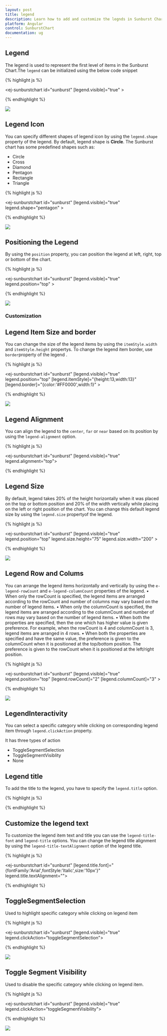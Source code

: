 ```yaml
---
layout: post
title: legend
description: Learn how to add and customize the legnds in Sunburst Chart.
platform: Angular 
control: SunburstChart
documentation: ug
---
```


## Legend
The legend is used to represent the first level of items in the Sunburst Chart.The `legend` can be initialized using the below code snippet

{% highlight js %}

<ej-sunburstchart  id="sunburst"   [legend.visible]="true" >   
</ej-sunburstchart>

 {% endhighlight %}

![](Legend_images/Legend_img1.png)

## Legend Icon 

You can specify different shapes of legend icon by using the `legend.shape` property of the legend. By default, legend shape is **Circle**. The Sunburst chart has some predefined shapes such as:
* Circle
* Cross
* Diamond
* Pentagon
* Rectangle
* Triangle

{% highlight js %}

<ej-sunburstchart  id="sunburst"   [legend.visible]="true" legend.shape="pentagon" >   
</ej-sunburstchart>

{% endhighlight %}

![](Legend_images/Legend_img2.png)
 
## Positioning the Legend

By using the `position` property, you can position the legend at left, right, top or bottom of the chart. 

{% highlight js %}

<ej-sunburstchart  id="sunburst"   [legend.visible]="true" legend.position="top" >   
</ej-sunburstchart>

{% endhighlight %}

![](Legend_images/Legend_img3.png)
 
### Customization

## Legend Item Size and border
You can change the size of the legend items by using the `itemStyle.width` and `itemStyle.height` propertys. To change the legend item border, use `border`property of the legend .

{% highlight js %}

<ej-sunburstchart  id="sunburst"   [legend.visible]="true" legend.position="top" [legend.itemStyle]="{height:13,width:13}" [legend.border]="{color:'#FF0000',width:1}" >   
</ej-sunburstchart>

{% endhighlight %}

![](Legend_images/Legend_img4.png)

## Legend Alignment

You can align the legend to the `center`, `far` or `near` based on its position by using the `legend-alignment` option.

{% highlight js %}

<ej-sunburstchart  id="sunburst"   [legend.visible]="true" legend.alignment="top">   
</ej-sunburstchart>

{% endhighlight %}


## Legend Size

By default, legend takes 20% of the height horizontally when it was placed on the top or bottom position and 20% of the width vertically while placing on the left or right position of the chart. You can change this default legend size by using the `legend.size` propertyof the legend.

{% highlight js %}

<ej-sunburstchart  id="sunburst"   [legend.visible]="true" legend.position="top" legend.size.height="75" legend.size.width="200" >   
</ej-sunburstchart>

{% endhighlight %}

 ![](Legend_images/Legend_img5.png)

## Legend Row and Colums

You can arrange the legend items horizontally and vertically by using the `e-legend-rowCount` and `e-legend-columnCount` properties of the legend.
•	When only the rowCount is specified, the legend items are arranged according to the rowCount and number of columns may vary based on the number of legend items.
•	When only the columnCount is specified, the legend items are arranged according to the columnCount and number of rows may vary based on the number of legend items.
•	When both the properties are specified, then the one which has higher value is given preference. For example, when the rowCount is 4 and columnCount is 3, legend items are arranged in 4 rows.
•	When both the properties are specified and have the same value, the preference is given to the columnCount when it is positioned at the top/bottom position. The preference is given to the rowCount when it is positioned at the left/right position.
 
{% highlight js %}

<ej-sunburstchart  id="sunburst"   [legend.visible]="true" legend.position="top" [legend.rowCount]="2"                      [legend.columnCount]="3" > 
</ej-sunburstchart>

{% endhighlight %}

![](Legend_images/Legend_img6.png)
 
## LegendInteractivity

You can select a specific category while clicking on corresponding legend item through `legend.clickAction` property. 

It has three types of action
*	ToggleSegmentSelection
*	ToggleSegmentVisiblity
*	None

## Legend title

To add the title to the legend, you have to specify the `legend.title`  option.

{% highlight js %}

<ej-sunburstchart  id="sunburst"   legend.title="">
</ej-sunburstchart>

{% endhighlight %}

## Customize the legend text

To customize the legend item text and title you can use the `legend-title-font` and `legend-title` options. You can change the legend title alignment by using the `legend-title-textAlignment` option of the legend title.

{% highlight js %}

<ej-sunburstchart  id="sunburst"   [legend.title.font]="{fontFamily:'Arial',fontStyle:'Italic',size:'10px'}" legend.title.textAlignment="">
</ej-sunburstchart>

{% endhighlight %}



## ToggleSegmentSelection

Used to highlight specific category while clicking on legend item

{% highlight js %}

<ej-sunburstchart  id="sunburst"   [legend.visible]="true" legend.clickAction="toggleSegmentSelection">
</ej-sunburstchart>

{% endhighlight %}

![](Legend_images/Legend_img7.png)
 
## Toggle Segment Visibility

Used to disable the specific category while clicking on legend item.

{% highlight js %}

<ej-sunburstchart  id="sunburst"   [legend.visible]="true" legend.clickAction="toggleSegmentVisibility">
</ej-sunburstchart>

{% endhighlight %}


![](Legend_images/Legend_img8.png)


